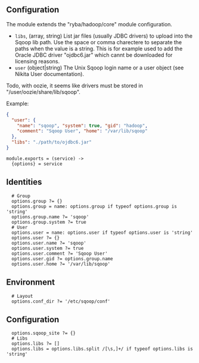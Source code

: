 
## Configuration

The module extends the "ryba/hadoop/core" module configuration.

*   `libs`, (array, string)
    List jar files (usually JDBC drivers) to upload into the Sqoop lib path.
    Use the space or comma charectere to separate the paths when the value is a
    string. This is for example used to add the Oracle JDBC driver "ojdbc6.jar"
    which cannt be downloaded for licensing reasons.
*   `user` (object|string)
    The Unix Sqoop login name or a user object (see Nikita User documentation).

Todo, with oozie, it seems like drivers must be stored in "/user/oozie/share/lib/sqoop".

Example:

```json
{
  "user": {
    "name": "sqoop", "system": true, "gid": "hadoop",
    "comment": "Sqoop User", "home": "/var/lib/sqoop"
  },
  "libs": "./path/to/ojdbc6.jar"
}
```

    module.exports = (service) ->
      {options} = service

## Identities

      # Group
      options.group ?= {}
      options.group = name: options.group if typeof options.group is 'string'
      options.group.name ?= 'sqoop'
      options.group.system ?= true
      # User
      options.user = name: options.user if typeof options.user is 'string'
      options.user ?= {}
      options.user.name ?= 'sqoop'
      options.user.system ?= true
      options.user.comment ?= 'Sqoop User'
      options.user.gid ?= options.group.name
      options.user.home ?= '/var/lib/sqoop'

## Environment

      # Layout
      options.conf_dir ?= '/etc/sqoop/conf'

## Configuration

      options.sqoop_site ?= {}
      # Libs
      options.libs ?= []
      options.libs = options.libs.split /[\s,]+/ if typeof options.libs is 'string'
